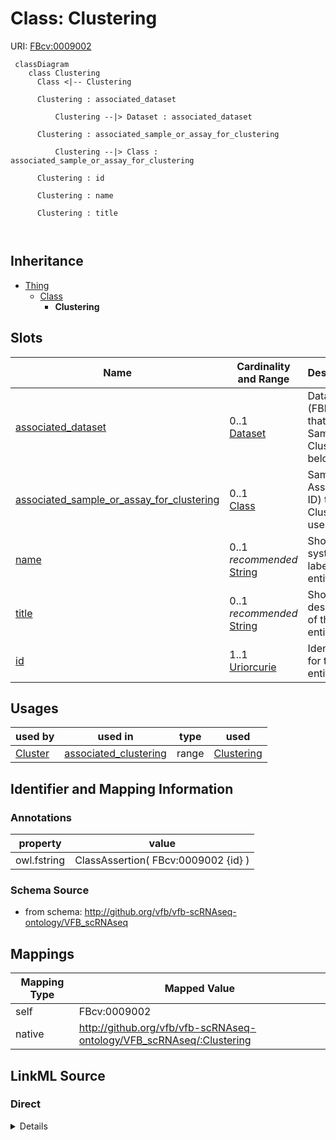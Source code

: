 # Class: Clustering



URI: [FBcv:0009002](http://purl.obolibrary.org/obo/FBcv_0009002)




```mermaid
 classDiagram
    class Clustering
      Class <|-- Clustering
      
      Clustering : associated_dataset
        
          Clustering --|> Dataset : associated_dataset
        
      Clustering : associated_sample_or_assay_for_clustering
        
          Clustering --|> Class : associated_sample_or_assay_for_clustering
        
      Clustering : id
        
      Clustering : name
        
      Clustering : title
        
      
```





## Inheritance
* [Thing](Thing.md)
    * [Class](Class.md)
        * **Clustering**



## Slots

| Name | Cardinality and Range | Description | Inheritance |
| ---  | --- | --- | --- |
| [associated_dataset](associated_dataset.md) | 0..1 <br/> [Dataset](Dataset.md) | Dataset (FBlc ID) that the Sample or Cluster belongs to | direct |
| [associated_sample_or_assay_for_clustering](associated_sample_or_assay_for_clustering.md) | 0..1 <br/> [Class](Class.md) | Sample or Assay (FBlc ID) that the Clustering uses | direct |
| [name](name.md) | 0..1 _recommended_ <br/> [String](String.md) | Short systematic label for the entity | [Class](Class.md) |
| [title](title.md) | 0..1 _recommended_ <br/> [String](String.md) | Short description of the entity | [Class](Class.md) |
| [id](id.md) | 1..1 <br/> [Uriorcurie](Uriorcurie.md) | Identifier for the entity | [Thing](Thing.md) |





## Usages

| used by | used in | type | used |
| ---  | --- | --- | --- |
| [Cluster](Cluster.md) | [associated_clustering](associated_clustering.md) | range | [Clustering](Clustering.md) |






## Identifier and Mapping Information





### Annotations

| property | value |
| --- | --- |
| owl.fstring | ClassAssertion( FBcv:0009002 {id} ) |



### Schema Source


* from schema: http://github.org/vfb/vfb-scRNAseq-ontology/VFB_scRNAseq





## Mappings

| Mapping Type | Mapped Value |
| ---  | ---  |
| self | FBcv:0009002 |
| native | http://github.org/vfb/vfb-scRNAseq-ontology/VFB_scRNAseq/:Clustering |





## LinkML Source

<!-- TODO: investigate https://stackoverflow.com/questions/37606292/how-to-create-tabbed-code-blocks-in-mkdocs-or-sphinx -->

### Direct

<details>
```yaml
name: Clustering
annotations:
  owl.fstring:
    tag: owl.fstring
    value: ClassAssertion( FBcv:0009002 {id} )
from_schema: http://github.org/vfb/vfb-scRNAseq-ontology/VFB_scRNAseq
is_a: Class
slots:
- associated_dataset
attributes:
  associated_sample_or_assay_for_clustering:
    name: associated_sample_or_assay_for_clustering
    annotations:
      owl:
        tag: owl
        value: ObjectPropertyAssertion
    description: Sample or Assay (FBlc ID) that the Clustering uses.
    from_schema: http://github.org/vfb/vfb-scRNAseq-ontology/VFB_scRNAseq
    rank: 1000
    slot_uri: BFO:0000051
    range: Class
class_uri: FBcv:0009002

```
</details>

### Induced

<details>
```yaml
name: Clustering
annotations:
  owl.fstring:
    tag: owl.fstring
    value: ClassAssertion( FBcv:0009002 {id} )
from_schema: http://github.org/vfb/vfb-scRNAseq-ontology/VFB_scRNAseq
is_a: Class
attributes:
  associated_sample_or_assay_for_clustering:
    name: associated_sample_or_assay_for_clustering
    annotations:
      owl:
        tag: owl
        value: ObjectPropertyAssertion
    description: Sample or Assay (FBlc ID) that the Clustering uses.
    from_schema: http://github.org/vfb/vfb-scRNAseq-ontology/VFB_scRNAseq
    rank: 1000
    slot_uri: BFO:0000051
    alias: associated_sample_or_assay_for_clustering
    owner: Clustering
    domain_of:
    - Clustering
    range: Class
  associated_dataset:
    name: associated_dataset
    annotations:
      owl.fstring:
        tag: owl.fstring
        value: AnnotationAssertion( dcterms:source {id} {V} )
    description: Dataset (FBlc ID) that the Sample or Cluster belongs to.
    from_schema: http://github.org/vfb/vfb-scRNAseq-ontology/VFB_scRNAseq
    rank: 1000
    slot_uri: dcterms:source
    alias: associated_dataset
    owner: Clustering
    domain_of:
    - Sample
    - Assay
    - Clustering
    - Cluster
    range: Dataset
  name:
    name: name
    annotations:
      owl:
        tag: owl
        value: AnnotationAssertion
    description: Short systematic label for the entity.
    from_schema: http://github.org/vfb/vfb-scRNAseq-ontology/VFB_scRNAseq
    rank: 1000
    slot_uri: rdfs:label
    alias: name
    owner: Clustering
    domain_of:
    - Class
    range: string
    recommended: true
  title:
    name: title
    annotations:
      owl:
        tag: owl
        value: AnnotationAssertion
    description: Short description of the entity.
    from_schema: http://github.org/vfb/vfb-scRNAseq-ontology/VFB_scRNAseq
    rank: 1000
    slot_uri: IAO:0000115
    alias: title
    owner: Clustering
    domain_of:
    - Class
    range: string
    recommended: true
  id:
    name: id
    description: Identifier for the entity. FlyBase identifiers should be prefixed
      with 'FlyBase:'.
    from_schema: http://github.org/vfb/vfb-scRNAseq-ontology/VFB_scRNAseq
    rank: 1000
    identifier: true
    alias: id
    owner: Clustering
    domain_of:
    - Thing
    range: uriorcurie
    required: true
class_uri: FBcv:0009002

```
</details>